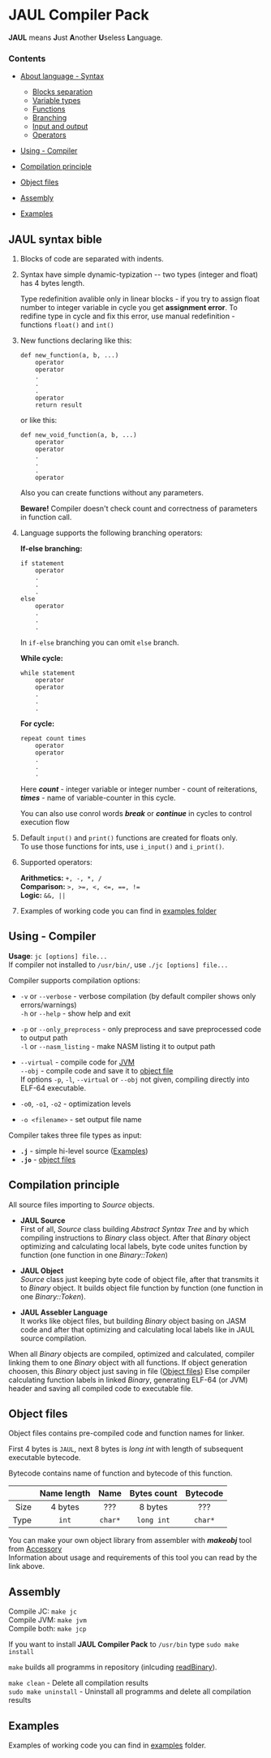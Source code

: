 # JAUL Compiler Pack

**JAUL** means **J**ust **A**nother **U**seless **L**anguage.

### Contents

* [About language - Syntax](#jc_syntax)
    * [Blocks separation](#blocks)
    * [Variable types](#types)
    * [Functions](#functions)
    * [Branching](#branching)
    * [Input and output](#io)
    * [Operators](#operators)
  
* [Using - Compiler](#jc_usage)
* [Compilation principle](#principle)
* [Object files](#object)
* [Assembly](#assembly)
* [Examples](#examples)
  <!-- [Performance tests](#performance)  -->
  <!-- [Using - Running JVM](#jvm_usage)  -->
  <!-- [JAUL Virtual Mashine](#jvm)  -->

<!-- * [Source documentation](.docs/html/index.html) -->


<a name="jc_syntax"><h2>JAUL syntax bible</h2></a>

1. <a name="blocks"></a>Blocks of code are separated with indents.

2. <a name="types"></a>Syntax have simple dynamic-typization -- two types (integer and float) has 4 bytes length.
   
   Type redefinition avalible only in linear blocks - if you try to assign 
   float number to integer variable in cycle you get **assignment error**. 
   To redifine type in cycle and fix this error, use manual redefinition - 
   functions `float()` and `int()`
   
3. <a name="functions"></a>New functions declaring like this:
   
   ```
   def new_function(a, b, ...)
	   operator
	   operator
	   .
	   .
	   .
	   operator
	   return result
   ```
   or like this:
   
   ```
   def new_void_function(a, b, ...)
	   operator
	   operator
	   .
	   .
	   .
	   operator
   ```
   
   Also you can create functions without any parameters.
   
   **Beware!** Compiler doesn't check count and correctness of parameters in function call.
   
4. <a name="branching"></a>Language supports the following branching operators:
   
   **If-else branching:**  
   ```
   if statement
	   operator
	   .
	   .
	   .
   else
	   operator
	   .
	   .
	   .
   ```
   In `if-else` branching you can omit `else` branch.
   
   **While cycle:**  
   ```
   while statement
	   operator
	   operator
	   .
	   .
	   .
   ```
   
   **For cycle:**  
   ```
   repeat count times
	   operator
	   operator
	   .
	   .
	   .
   ```
   Here **_count_** - integer variable or integer number - count of reiterations,
   **_times_** - name of variable-counter in this cycle.
   
   You can also use conrol words **_break_** or **_continue_** in cycles to control
   execution flow
   
5. <a name="io"></a>Default `input()` and `print()` functions are created for floats only.  
   To use those functions for ints, use `i_input()` and `i_print()`.
   
6. <a name="operators"></a>Supported operators:

   **Arithmetics:**  `+, -, *, /`  
   **Comparison:**   `>, >=, <, <=, ==, !=`  
   **Logic:**        `&&, ||`
   
7. Examples of working code you can find in [examples folder](Examples/)
   

<a name="jc_usage"><h2>Using - Compiler</h2></a>

**Usage**: `jc [options] file...`  
If compiler not installed to `/usr/bin/`, use `./jc [options] file...`

Compiler supports compilation options:

* `-v` or `--verbose` - verbose compilation (by default compiler shows only errors/warnings)  
  `-h` or `--help` - show help and exit

* `-p` or `--only_preprocess` - only preprocess and save preprocessed code to output path  
  `-l` or `--nasm_listing` - make NASM listing it to output path

* `--virtual` - compile code for [JVM](#jvm)  
  `--obj` - compile code and save it to [object file](#object)  
  If options `-p`, `-l`, `--virtual` or `--obj` not given, compiling directly into ELF-64 executable.

* `-o0`, `-o1`, `-o2` - optimization levels

* `-o <filename>` - set output file name  

Compiler takes three file types as input:
* **`.j`** - simple hi-level source ([Examples](#examples))
* **`.jo`** - [object files](#object)
<!-- * **`.s`** - special JAUL assembler language (Example of .jasm files at .std folder) -->


<!-- <a name="jvm_usage"><h2>Using - JVM</h2></a>

Using of [JVM](#jvm)

<h3>JVM is not implemented!</h3> -->



<a name="principle"><h2>Compilation principle</h2></a>

All source files importing to *Source* objects.

* **JAUL Source**  
  First of all, *Source* class building *Abstract Syntax Tree* and by which compiling instructions to *Binary* class object. 
  After that *Binary* object optimizing and calculating local labels, byte code unites function by function 
  (one function in one *Binary::Token*)

* **JAUL Object**  
  *Source* class just keeping byte code of object file, after that transmits it to *Binary* object. 
  It builds object file function by function (one function in one *Binary::Token*).

* **JAUL Assebler Language**  
  It works like object files, but building *Binary* object basing on JASM code 
  and after that optimizing and calculating local labels like in JAUL source compilation.

When all *Binary* objects are compiled, optimized and calculated, compiler linking them to one *Binary* object with all functions.
If object generation choosen, this *Binary* object just saving in file ([Object files](#object))
Else compiler calculating function labels in linked *Binary*, generating ELF-64 (or JVM) header and
saving all compiled code to executable file.


<a name="object"><h2>Object files</h2></a>

Object files contains pre-compiled code and function names for linker.

First 4 bytes is `JAUL`, next 8 bytes is *long int* with length of subsequent executable bytecode.

Bytecode contains name of function and bytecode of this function.

|      | Name length |  Name   | Bytes count |  Bytecode |
| ----:|:-----------:|:-------:|:-----------:|:---------:|
| Size |   4 bytes   |   ???   |   8 bytes   |    ???    |
| Type |    `int`    | `char*` | `long int`  |  `char*`  |


You can make your own object library from assembler with **_makeobj_** tool from [Accessory](Accessory/makeObject/)  
Information about usage and requirements of this tool you can read by the link above.


<!-- <a name="jvm"><h2>JAUL Virtual Mashine</h2></a>

JAUL Virtual Mashine
<h3>JVM is not implemented!</h3> -->


<a name="assembly"><h2>Assembly</h2></a>

Compile JC: `make jc`  
Compile JVM: `make jvm`  
Compile both: `make jcp`

If you want to install **JAUL Compiler Pack** to `/usr/bin` type `sudo make install`

`make` builds all programms in repository (inlcuding [readBinary](Accessory/ReadBinary)).

`make clean` - Delete all compilation results  
`sudo make uninstall` - Uninstall all programms and delete all compilation results


<a name="examples"><h2>Examples</h2></a>

Examples of working code you can find in [examples](Examples/) folder.


<!-- <a name="performance"><h2>Performance tests</h2></a> -->



